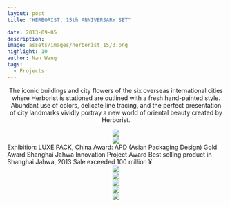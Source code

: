 ```yaml
---
layout: post
title: "HERBORIST, 15th ANNIVERSARY SET"

date: 2013-09-05
description:
image: assets/images/herborist_15/3.png
highlight: 10
author: Nan Wang
tags:
  - Projects
---
```


<div class="section-padding bg-white" align="center">


The iconic buildings and city flowers of the six overseas international cities where Herborist is stationed are outlined with a fresh hand-painted style. Abundant use of colors, delicate line tracing, and the perfect presentation of city landmarks vividly portray a new world of oriental beauty created by Herborist.

</div>

<div class="section-padding" align="center">
<img source type="img/png" src="{{ "assets/images/herborist_15/1.png" | relative_url }}"/>
</div>

<div class="section-padding" align="center">
<img source type="img/png" src="{{ "assets/images/herborist_15/7.png" | relative_url }}"/>
</div>

<div class="section-padding bg-white">
Exhibition: LUXE PACK, China
Award: APD (Asian Packaging Design) Gold Award
Shanghai Jahwa Innovation Project Award
Best selling product in Shanghai Jahwa, 2013
Sale exceeded 100 million ¥
</div>

<div class="section-padding" align="center">
<img source type="img/jpg" src="{{ "assets/images/herborist_15/8.jpg" | relative_url }}"/>
</div>


<div class="section-padding" align="center">
<img source type="img/png" src="{{ "assets/images/herborist_15/2.png" | relative_url }}"/>
</div>

<div class="section-padding" align="center">
<img source type="img/png" src="{{ "assets/images/herborist_15/3.png" | relative_url }}"/>
</div>

<div class="section-padding" align="center">
<img source type="img/png" src="{{ "assets/images/herborist_15/4.png" | relative_url }}"/>
</div>

<div class="section-padding" align="center">
<img source type="img/png" src="{{ "assets/images/herborist_15/5.png" | relative_url }}"/>
</div>
